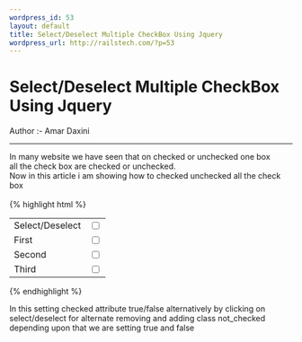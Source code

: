 ```yaml
--- 
wordpress_id: 53
layout: default
title: Select/Deselect Multiple CheckBox Using Jquery
wordpress_url: http://railstech.com/?p=53
---
```

<h1 class="page-title">Select/Deselect Multiple CheckBox Using Jquery</h1>
<span class="author">Author :- Amar Daxini </span>
<br />
<hr />
In many website we have seen that on checked or unchecked one box<br />
all the check box are checked or unchecked.<br />
Now in this article i am showing how to checked  unchecked  all the check box <br />

<br />
{% highlight html %}
<html>
  <head>
    <script type="text/javascript" src="jquery.js"></script>
    <script type="text/javascript">
     	$("#check_all").live("click",function(event)
	    {
		    if($("#check_all").hasClass('not_checked'))
		    {
			    $("#check_all").removeClass('not_checked');
			    $(".check-box").attr('checked',true);
		    }
		    else
		    {
			    $("#check_all").addClass('not_checked');
			    $(".check-box").attr('checked',false);
		    }
	  });
    </script>
  </head>
  <body>
    <table>
      <tr>
        <td>Select/Deselect</td>
        <td><input type="checkbox" class="check-box not_checked" id="check_all"></td>
      </tr>
      <tr>
        <td>First</td>
        <td><input type="checkbox" class="check-box" id="check_box2"></td>
      </tr>
      <tr>
        <td>Second</td>
        <td><input type="checkbox" class="check-box" id="check_box3"></td>
       </tr>
       <tr>
         <td>Third</td>
         <td><input type="checkbox" class="check-box" id="check_box4"></td>
      </tr>
    </table>
  </body>
</html>
{% endhighlight %}
<br />

In this setting checked attribute true/false alternatively by clicking on
select/deselect for alternate removing and adding class
not_checked depending upon that we are setting true and false

 <br />
